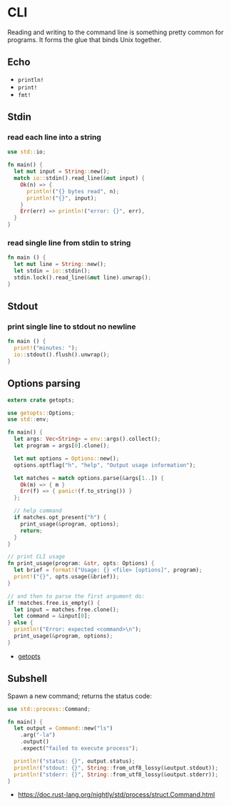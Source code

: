 # CLI
Reading and writing to the command line is something pretty common for
programs. It forms the glue that binds Unix together.

## Echo
- `println!`
- `print!`
- `fmt!`

## Stdin
### read each line into a string
```rs
use std::io;

fn main() {
  let mut input = String::new();
  match io::stdin().read_line(&mut input) {
    Ok(n) => {
      println!("{} bytes read", n);
      println!("{}", input);
    }
    Err(err) => println!("error: {}", err),
  }
}
```

### read single line from stdin to string
```rust
fn main () {
  let mut line = String::new();
  let stdin = io::stdin();
  stdin.lock().read_line(&mut line).unwrap();
}
```

## Stdout
### print single line to stdout no newline
```rust
fn main () {
  print!("minutes: ");
  io::stdout().flush().unwrap();
}
```

## Options parsing
```rust
extern crate getopts;

use getopts::Options;
use std::env;

fn main() {
  let args: Vec<String> = env::args().collect();
  let program = args[0].clone();

  let mut options = Options::new();
  options.optflag("h", "help", "Output usage information");

  let matches = match options.parse(&args[1..]) {
    Ok(m) => { m }
    Err(f) => { panic!(f.to_string()) }
  };

  // help command
  if matches.opt_present("h") {
    print_usage(&program, options);
    return;
  }
}

// print CLI usage
fn print_usage(program: &str, opts: Options) {
  let brief = format!("Usage: {} <file> [options]", program);
  print!("{}", opts.usage(&brief));
}
```
```rust
// and then to parse the first argument do:
if !matches.free.is_empty() {
  let input = matches.free.clone();
  let command = &input[0];
} else {
  println!("Error: expected <command>\n");
  print_usage(&program, options);
}
```
- [getopts](https://github.com/rust-lang-nursery/getopts)

## Subshell
Spawn a new command; returns the status code:
```rust
use std::process::Command;

fn main() {
  let output = Command::new("ls")
    .arg("-la")
    .output()
    .expect("failed to execute process");

  println!("status: {}", output.status);
  println!("stdout: {}", String::from_utf8_lossy(&output.stdout));
  println!("stderr: {}", String::from_utf8_lossy(&output.stderr));
}
```
- https://doc.rust-lang.org/nightly/std/process/struct.Command.html
